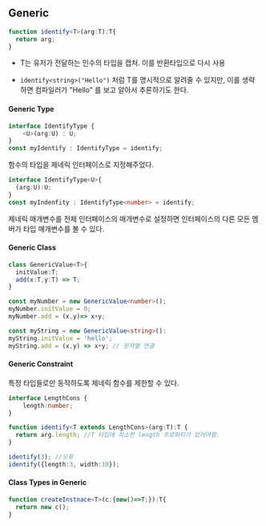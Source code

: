 ## Generic

```ts
function identify<T>(arg:T):T{
  return arg;
}
```

- T는 유저가 전달하는 인수의 타입을 캡처. 이를 반환타입으로 다시 사용 

- `identify<string>("Hello")` 처럼 T를 명시적으로 알려줄 수 있지만, 이를 생략하면 컴파일러가 "Hello" 를 보고 알아서 추론하기도 한다. 

#### Generic Type

```ts
interface IdentifyType {
	<U>(arg:U) : U;
}
const myIdentify : IdentifyType = identify;
```

함수의 타입을 제네릭 인터페이스로 지정해주었다. 

```ts
interface IdentifyType<U>{
  (arg:U):U;
}
const myIndenfity : IdentifyType<number> = identify;
```

제네릭 매개변수를 전체 인터페이스의 매개변수로 설정하면 인터페이스의 다른 모든 멤버가 타입 매개변수를 볼 수 있다. 

#### Generic Class

```ts
class GenericValue<T>{
  initValue:T;
  add(x:T,y:T) => T;
}

const myNumber = new GenericValue<number>();
myNumber.initValue = 0;
myNumber.add = (x,y)=> x+y;

const myString = new GenericValue<string>():
myString.initValue = 'hello';
myString.add = (x,y) => x+y; // 문자열 연결 
```

#### Generic Constraint

특정 타입들로만 동작하도록 제네릭 함수를 제한할 수 있다. 

```ts
interface LengthCons {
	length:number;
}

function identify<T extends LengthCons>(arg:T):T {
  return arg.length; //T 타입에 최소한 length 프로퍼티가 있어야함.
}

identify(3); //오류
identify({length:3, width:10});
```

#### Class Types in Generic

```ts
function createInstnace<T>(c:{new()=>T;}):T{
  return new c();
}
```

